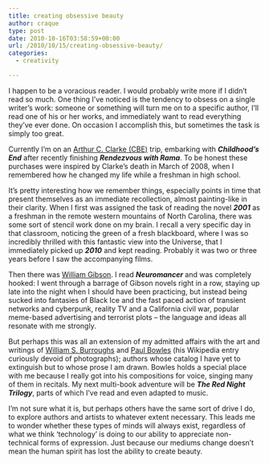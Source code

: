 ```yaml
---
title: creating obsessive beauty
author: craque
type: post
date: 2010-10-16T03:58:59+00:00
url: /2010/10/15/creating-obsessive-beauty/
categories:
  - creativity

---
```

I happen to be a voracious reader. I would probably write more if I didn&#8217;t read so much. One thing I&#8217;ve noticed is the tendency to obsess on a single writer&#8217;s work: someone or something will turn me on to a specific author, I&#8217;ll read one of his or her works, and immediately want to read everything they&#8217;ve ever done. On occasion I accomplish this, but sometimes the task is simply too great.

Currently I&#8217;m on an <a href="http://en.wikipedia.org/wiki/Arthur_C_Clarke" target="_blank">Arthur C. Clarke (CBE)</a> trip, embarking with _**Childhood&#8217;s End**_ after recently finishing _**Rendezvous with Rama**_. To be honest these purchases were inspired by Clarke&#8217;s death in March of 2008, when I remembered how he changed my life while a freshman in high school.

It&#8217;s pretty interesting how we remember things, especially points in time that present themselves as an immediate recollection, almost painting-like in their clarity. When I first was assigned the task of reading the novel _**2001**_ as a freshman in the remote western mountains of North Carolina, there was some sort of stencil work done on my brain. I recall a very specific day in that classroom, noticing the green of a fresh blackboard, where I was so incredibly thrilled with this fantastic view into the Universe, that I immediately picked up **_2010_** and kept reading. Probably it was two or three years before I saw the accompanying films.

Then there was <a href="http://en.wikipedia.org/wiki/William_gibson" target="_blank">William Gibson</a>. I read _**Neuromancer**_ and was completely hooked: I went through a barrage of Gibson novels right in a row, staying up late into the night when I should have been practicing, but instead being sucked into fantasies of Black Ice and the fast paced action of transient networks and cyberpunk, reality TV and a California civil war, popular meme-based advertising and terrorist plots &#8211; the language and ideas all resonate with me strongly.

But perhaps this was all an extension of my admitted affairs with the art and writings of <a href="http://en.wikipedia.org/wiki/William_S._Burroughs" target="_blank">William S. Burroughs</a> and <a href="http://en.wikipedia.org/wiki/Paul_Bowles" target="_blank">Paul Bowles</a> (his Wikipedia entry curiously devoid of photographs); authors whose catalog I have yet to extinguish but to whose prose I am drawn. Bowles holds a special place with me because I really got into his compositions for voice, singing many of them in recitals. My next multi-book adventure will be **_The Red Night Trilogy_**, parts of which I&#8217;ve read and even adapted to music.

I&#8217;m not sure what it is, but perhaps others have the same sort of drive I do, to explore authors and artists to whatever extent necessary. This leads me to wonder whether these types of minds will always exist, regardless of what we think &#8216;technology&#8217; is doing to our ability to appreciate non-technical forms of expression. Just because our mediums change doesn&#8217;t mean the human spirit has lost the ability to create beauty.